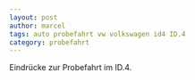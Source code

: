 ```yaml
---
layout: post
author: marcel
tags: auto probefahrt vw volkswagen id4 ID.4
category: probefahrt
---
```

Eindrücke zur Probefahrt im ID.4.